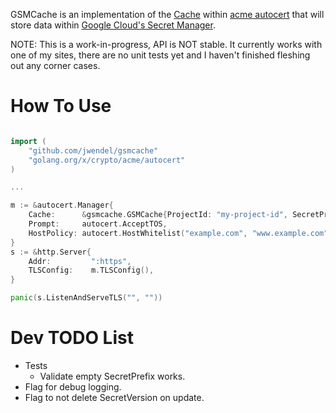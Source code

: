 GSMCache is an implementation of the [Cache](https://godoc.org/golang.org/x/crypto/acme/autocert#Cache) within [acme autocert](https://godoc.org/golang.org/x/crypto/acme/autocert) that will store data within [Google Cloud's Secret Manager](https://cloud.google.com/secret-manager/docs).

NOTE: This is a work-in-progress, API is NOT stable. It currently works with one of my sites, there are no unit tests yet and I haven't finished fleshing out any corner cases.

# How To Use

```go

import (
	"github.com/jwendel/gsmcache"
	"golang.org/x/crypto/acme/autocert"
)

...

m := &autocert.Manager{
    Cache:      &gsmcache.GSMCache{ProjectId: "my-project-id", SecretPrefix: "test-"},
    Prompt:     autocert.AcceptTOS,
    HostPolicy: autocert.HostWhitelist("example.com", "www.example.com"),
}
s := &http.Server{
    Addr:         ":https",
    TLSConfig:    m.TLSConfig(),
}

panic(s.ListenAndServeTLS("", ""))
```

# Dev TODO List

- Tests
  - Validate empty SecretPrefix works.
- Flag for debug logging.
- Flag to not delete SecretVersion on update.
